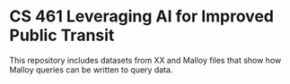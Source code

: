 # CS 461 Leveraging AI for Improved Public Transit
This repository includes datasets from XX and Malloy files that show how Malloy queries can be written to query data.
